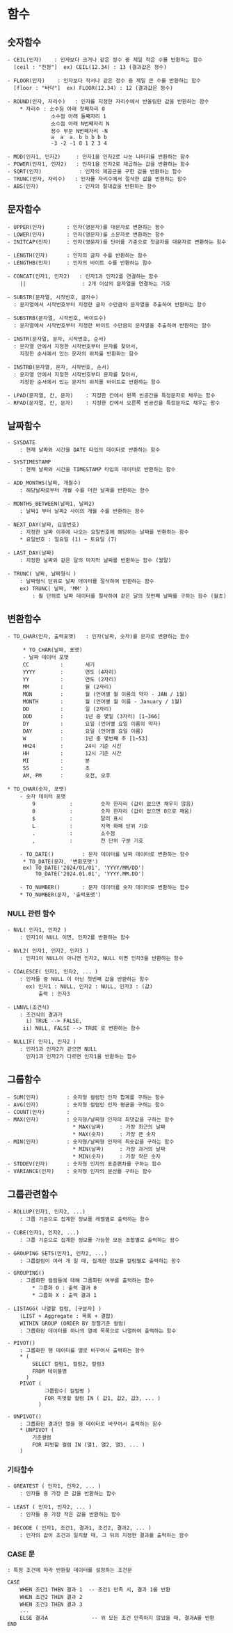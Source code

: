 # 함수

## 숫자함수
    - CEIL(인자)    : 인자보다 크거나 같은 정수 중 제일 작은 수를 반환하는 함수
      [ceil : "천정"]  ex) CEIL(12.34) : 13 (결과값은 정수)

    - FLOOR(인자)    : 인자보다 작서나 같은 정수 중 제일 큰 수를 반환하는 함수
      [floor : "바닥"]  ex) FLOOR(12.34) : 12 (결과값은 정수)

    - ROUND(인자, 자리수)   : 인자를 지정한 자리수에서 반올림한 값을 반환하는 함수
        * 자리수 : 소수점 아래 첫째자리 0
                  소수점 아래 둘째자리 1
                  소수점 아래 N번째자리 N
                  정수 부분 N번째자리 -N
                  a  a  a. b b b b b
                  -3 -2 -1 0 1 2 3 4

    - MOD(인자1, 인자2)     : 인자1을 인자2로 나눈 나머지를 반환하는 함수
    - POWER(인자1, 인자2)   : 인자1을 인자2로 제곱하는 값을 반환하는 함수
    - SQRT(인자)            : 인자의 제곱근을 구한 값을 반환하는 함수
    - TRUNC(인자, 자리수)   : 인자를 자리수에서 절삭한 값을 반환하는 함수
    - ABS(인자)             : 인자의 절대값을 반환하는 함수 

## 문자함수
    - UPPER(인자)       : 인자(영문자)를 대문자로 변환하는 함수
    - LOWER(인자)       : 인자(영문자)를 소문자로 변환하는 함수
    - INITCAP(인자)     : 인자(영문자)를 단어를 기준으로 첫글자를 대문자로 변환하는 함수

    - LENGTH(인자)      : 인자의 글자 수를 반환하는 함수
    - LENGTHB(인자)     : 인자의 바이트 수를 반환하는 함수

    - CONCAT(인자1, 인자2)   : 인자1과 인자2를 연결하는 함수
        ||                  : 2개 이상의 문자열을 연결하는 기호

    - SUBSTR(문자열, 시작번호, 글자수)
      : 문자열에서 시작번호부터 지정한 글자 수만큼의 문자열을 추출하여 반환하는 함수

    - SUBSTRB(문자열, 시작번호, 바이트수)
      : 문자열에서 시작번호부터 지정한 바이트 수만큼의 문자열을 추출하여 반환하는 함수

    - INSTR(문자열, 문자, 시작번호, 순서)
      : 문자열 안에서 지정한 시작번호부터 문자를 찾아서,
        지정한 순서에서 있는 문자의 위치를 반환하는 함수
      
    - INSTRB(문자열, 문자, 시작번호, 순서)
      : 문자열 안에서 지정한 시작번호부터 문자를 찾아서,
        지정한 순서에서 있는 문자의 위치를 바이트로 반환하는 함수

    - LPAD(문자열, 칸, 문자)    : 지정한 칸에서 왼쪽 빈공간을 특정문자로 채우는 함수
    - RPAD(문자열, 칸, 문자)    : 지정한 칸에서 오른쪽 빈공간을 특정문자로 채우는 함수  

## 날짜함수
    - SYSDATE
        : 현재 날짜와 시간을 DATE 타입의 데이터로 반환하는 함수

    - SYSTIMESTAMP
        : 현재 날짜와 시간을 TIMESTAMP 타입의 데이터로 반환하는 함수

    - ADD_MONTHS(날짜, 개월수)
        : 해당날짜로부터 개월 수를 더한 날짜를 반환하는 함수

    - MONTHS_BETWEEN(날짜1, 날짜2)
        : 날짜1 부터 날짜2 사이의 개월 수를 반환하는 함수

    - NEXT_DAY(날짜, 요일번호)
        : 지정한 날짜 이후에 나오는 요일번호에 해당하는 날짜를 반환하는 함수
        * 요일번호 : 일요일 (1) ~ 토요일 (7)

    - LAST_DAY(날짜)
        : 지정한 날짜와 같은 달의 마지막 날짜를 반환하는 함수 (월말)

    - TRUNC( 날짜, 날짜형식 ) 
        : 날짜형식 단위로 날짜 데이터를 절삭하여 반환하는 함수
        ex) TRUNC( 날짜, 'MM' )
            : 월 단위로 날짜 데이터를 절삭하여 같은 달의 첫번째 날짜를 구하는 함수 (월초)    

## 변환함수
    - TO_CHAR(인자, 출력포맷)   : 인자(날짜, 숫자)를 문자로 변환하는 함수

         * TO_CHAR(날짜, 포맷)
         - 날짜 데이터 포맷
         CC          :       세기
         YYYY        :       연도 (4자리)
         YY          :       연도 (2자리)
         MM          :       월 (2자리)
         MON         :       월 (언어별 월 이름의 약자 - JAN / 1월)
         MONTH       :       월 (언어별 월 이름 - January / 1월)
         DD          :       일 (2자리)
         DDD         :       1년 중 몇일 (3자리) [1~366]
         DY          :       요일 (언어별 요일 이름의 약자)
         DAY         :       요일 (언어별 요일 이름)
         W           :       1년 중 몇번째 주 [1~53]
         HH24        :       24시 기준 시간
         HH          :       12시 기준 시간
         MI          :       분
         SS          :       초
         AM, PM      :       오전, 오후

    * TO_CHAR(숫자, 포맷)
        - 숫자 데이터 포맷
            9           :         숫자 한자리 (값이 없으면 채우지 않음)
            0           :         숫자 한자리 (값이 없으면 0으로 채움)
            $           :         달러 표시
            L           :         지역 화폐 단위 기호
            .           :         소수점
            ,           :         천 단위 구분 기호

        - TO_DATE()         : 문자 데이터를 날짜 데이터로 변환하는 함수
         * TO_DATE(문자, '변환포맷')
         ex) TO_DATE('2024/01/01', 'YYYY/MM/DD')
             TO_DATE('2024.01.01', 'YYYY.MM.DD')

        - TO_NUMBER()       : 문자 데이터를 숫자 데이터로 변환하는 함수
        * TO_NUMBER(문자, '출력포맷')


### NULL 관련 함수
    - NVL( 인자1, 인자2 )
        : 인자1이 NULL 이면, 인자2를 반환하는 함수

    - NVL2( 인자1, 인자2, 인자3 )
        : 인자1이 NULL이 아니면 인자2, NULL 이면 인자3을 반환하는 함수

    - COALESCE( 인자1, 인자2, ... )
        : 인자들 중 NULL 이 아닌 첫번째 값을 반환하는 함수
          ex) 인자1 : NULL, 인자2 : NULL, 인자3 : (값)
              출력 : 인자3

    - LNNVL(조건식)
        : 조건식의 결과가
          i) TRUE --> FALSE, 
         ii) NULL, FALSE --> TRUE 로 변환하는 함수

    - NULLIF( 인자1, 인자2 )
        : 인자1과 인자2가 같으면 NULL
          인자1과 인자2가 다르면 인자1을 반환하는 함수

## 그룹함수
    - SUM(인자)         : 숫자형 컬럼인 인자 합계를 구하는 함수
    - AVG(인자)         : 숫자형 컬럼인 인자 평균을 구하는 함수
    - COUNT(인자)       : 
    - MAX(인자)         : 숫자형/날짜형 인자의 최댓값을 구하는 함수
                         * MAX(날짜)     : 가장 최근의 날짜
                         * MAX(숫자)     : 가장 큰 숫자
    - MIN(인자)         : 숫자형/날짜형 인자의 최솟값을 구하는 함수
                         * MIN(날짜)     : 가장 과거의 날짜
                         * MIN(숫자)     : 가장 작은 숫자
    - STDDEV(인자)      : 숫자형 인자의 표준편차를 구하는 함수
    - VARIANCE(인자)    : 숫자형 인자의 분산를 구하는 함수

## 그룹관련함수
    - ROLLUP(인자1, 인자2, ...)     
        : 그룹 기준으로 집계한 정보를 레벨별로 출력하는 함수

    - CUBE(인자1, 인자2, ...)
        : 그룹 기준으로 집계한 정보를 가능한 모든 조합별로 출력하는 함수
    
    - GROUPING SETS(인자1, 인자2, ...)
        : 그룹컬럼이 여러 개 일 때, 집계한 정보를 컬럼별로 출력하는 함수

    - GROUPING()
        : 그룹화한 컬럼들에 대해 그룹화된 여부를 출력하는 함수
            * 그룹화 O : 출력 결과 0
            * 그룹화 X : 출력 결과 1

    - LISTAGG( 나열할 컬럼, [구분자] )
        (LIST + Aggregate : 목록 + 결합)
        WITHIN GROUP (ORDER BY 정렬기준 컬럼)
        : 그룹화된 데이터를 하나의 열에 목록으로 나열하여 출력하는 함수

    - PIVOT()
        : 그룹화한 행 데이터를 열로 바꾸어서 출력하는 함수
        * (
            SELECT 컬럼1, 컬럼2, 컬럼3
            FROM 테이블명
          )
        PIVOT (
                그룹함수( 컬럴명 ) 
                FOR 피벗할 컬럼 IN ( 값1, 값2, 값3, ... )
              )

    - UNPIVOT()
        : 그룹화된 결과인 열을 행 데이터로 바꾸어서 출력하는 함수 
        * UNPIVOT (
            기준컬럼
            FOR 피벗할 컬럼 IN (열1, 열2, 열3, ... )
        ) 

### 기타함수

    - GREATEST ( 인자1, 인자2, ... )
        : 인자들 중 가장 큰 값을 반환하는 함수

    - LEAST ( 인자1, 인자2, ... )
        : 인자들 중 가장 작은 값을 반환하는 함수

    - DECODE ( 인자1, 조건1, 결과1, 조건2, 결과2, ... )
        : 인자의 값이 조건과 일치할 때, 그 뒤의 지정한 결과를 출력하는 함수

### CASE 문
    : 특정 조건에 따라 반환할 데이터를 설정하는 조건문

    CASE
        WHEN 조건1 THEN 결과 1  -- 조건1 만족 시, 결과 1를 반환
        WHEN 조건2 THEN 결과 2  
        WHEN 조건3 THEN 결과 3 
        ...
        ELSE 결과A              -- 위 모든 조건 만족하지 않았을 때, 결과A를 반환
    END
    